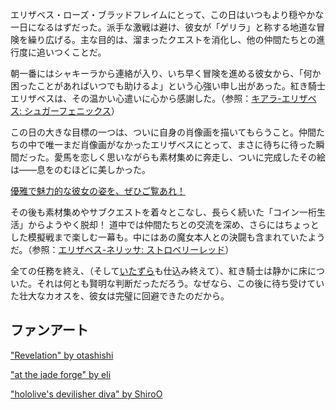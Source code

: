 <!-- title: エリザベス・ローズ・ブラッドフレイム -->
<!-- status: 生存 -->

エリザベス・ローズ・ブラッドフレイムにとって、この日はいつもより穏やかな一日になるはずだった。派手な激戦は避け、彼女が「ゲリラ」と称する地道な冒険を繰り広げる。主な目的は、溜まったクエストを消化し、他の仲間たちとの進行度に追いつくことだ。

朝一番にはシャキーラから連絡が入り、いち早く冒険を進める彼女から、「何か困ったことがあればいつでも助けるよ」という心強い申し出があった。紅き騎士エリザベスは、その温かい心遣いに心から感謝した。（参照：[キアラ-エリザベス: シュガーフェニックス](#edge:kiara-liz)）

この日の大きな目標の一つは、ついに自身の肖像画を描いてもらうこと。仲間たちの中で唯一まだ肖像画がなかったエリザベスにとって、まさに待ちに待った瞬間だった。愛馬を恋しく思いながらも素材集めに奔走し、ついに完成したその絵は――息をのむほどに美しかった。

[優雅で魅力的な彼女の姿を、ぜひご覧あれ！](#embed:https://www.youtube.com/live/CVF91CqGD80?si=xnTcW4oA0I5l5zax&t=4441)

その後も素材集めやサブクエストを着々とこなし、長らく続いた「コイン一桁生活」からようやく脱却！ 道中では仲間たちとの交流を深め、さらにはちょっとした模擬戦まで楽しむ一幕も。中にはあの魔女本人との決闘も含まれていたようだ。（参照：[エリザベス-ネリッサ: ストロベリーレッド](#edge:liz-nerissa)）

全ての任務を終え、（そして[いたずら](https://www.youtube.com/live/CVF91CqGD80?si=AEpkx-sq8MxwFXQM&t=8458)も仕込み終えて）、紅き騎士は静かに床についた。それは何とも賢明な判断だっただろう。なぜなら、この後に待ち受けていた壮大なカオスを、彼女は完璧に回避できたのだから。

## ファンアート

["Revelation" by otashishi](https://x.com/ashiartwork/status/1900196831394668961)

["at the jade forge" by eli](https://x.com/Elisbian_/status/1925783785758482569)

["hololive's devilisher diva" by ShiroO](https://x.com/OgumaShiro/status/1920755211192213550)